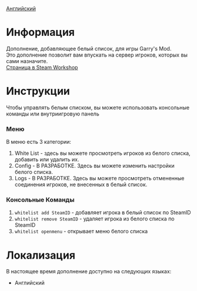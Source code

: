 
[Английский](README.md)


# Информация
Дополнение, добавляющее белый список, для игры Garry's Mod.<br>
Это дополнение позволит вам впускать на сервер игроков, которых вы сами назначите.<br>
[Страница в Steam Workshop](https://steamcommunity.com/sharedfiles/filedetails/?id=3185363412)

# Инструкции
Чтобы управлять белым списком, вы можете использовать консольные команды или внутриигровую панель

### Меню
В меню есть 3 категории:
1. White List - здесь вы можете просмотреть игроков из белого списка, добавить или удалить их.
2. Config - В РАЗРАБОТКЕ. Здесь вы можете изменить настройки белого списка.
3. Logs - В РАЗРАБОТКЕ. Здесь вы можете просмотреть отмененные соединения игроков, не внесенных в белый список.

### Консольные Команды
1. `whitelist add SteamID` - добавляет игрока в белый список по SteamID
2. `whitelist remove SteamID` - удаляет игрока из белого списка по SteamID
3. `whitelist openmenu` - открывает меню белого списка

# Локализация
В настоящее время дополнение доступно на следующих языках:
- Английский
